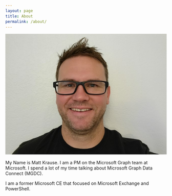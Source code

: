 ```yaml
---
layout: page
title: About
permalink: /about/
---
```


![Picture of me](/assets/site_images/Me_Small.jpg)

My Name is Matt Krause. I am a PM on the Microsoft Graph team at Microsoft. I spend a lot of my time talking about Microsoft Graph Data Connect (MGDC).

I am a former Microsoft CE that focused on Microsoft Exchange and PowerShell.
